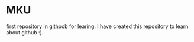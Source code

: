 # MKU
first repository in githoob for learing.
I have created this repository to learn about github :).
